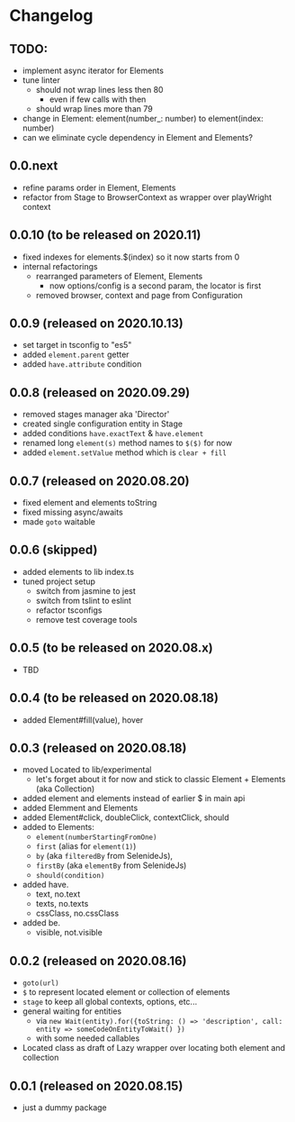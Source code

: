 # Changelog

## TODO:
- implement async iterator for Elements
- tune linter
  - should not wrap lines less then 80
    - even if few calls with then
  - should wrap lines more than 79
- change in Element: element(number_: number) to element(index: number)
- can we eliminate cycle dependency in Element and Elements?

## 0.0.next
- refine params order in Element, Elements
- refactor from Stage to BrowserContext as wrapper over playWright context

## 0.0.10 (to be released on 2020.11)
- fixed indexes for elements.$(index) so it now starts from 0
- internal refactorings
  - rearranged parameters of Element, Elements
    - now options/config is a second param, the locator is first
  - removed browser, context and page from Configuration

## 0.0.9 (released on 2020.10.13)
- set target in tsconfig to "es5"
- added `element.parent` getter
- added `have.attribute` condition

## 0.0.8 (released on 2020.09.29)
- removed stages manager aka 'Director'
- created single configuration entity in Stage
- added conditions `have.exactText` & `have.element`
- renamed long `element(s)` method names to `$($)` for now
- added `element.setValue` method which is `clear + fill`

## 0.0.7 (released on 2020.08.20)
- fixed element and elements toString
- fixed missing async/awaits
- made `goto` waitable

## 0.0.6 (skipped)
- added elements to lib index.ts
- tuned project setup
  - switch from jasmine to jest
  - switch from tslint to eslint
  - refactor tsconfigs
  - remove test coverage tools

## 0.0.5 (to be released on 2020.08.x)
- TBD

## 0.0.4 (to be released on 2020.08.18)
- added Element#fill(value), hover

## 0.0.3 (released on 2020.08.18)
- moved Located to lib/experimental
  - let's forget about it for now and stick to classic Element + Elements (aka Collection)
- added element and elements instead of earlier $ in main api
- added Elemment and Elements
- added Element#click, doubleClick, contextClick, should
- added to Elements:
    - `element(numberStartingFromOne)`
    - `first` (alias for `element(1)`)
    - `by` (aka `filteredBy` from SelenideJs),
    - `firstBy` (aka `elementBy` from SelenideJs)
    - `should(condition)`
- added have.
  - text, no.text
  - texts, no.texts
  - cssClass, no.cssClass
- added be.
  - visible, not.visible

## 0.0.2 (released on 2020.08.16)
- `goto(url)`
- `$` to represent located element or collection of elements
- `stage` to keep all global contexts, options, etc...
- general waiting for entities
  - via `new Wait(entity).for({toString: () => 'description', call: entity => someCodeOnEntityToWait() })`
  - with some needed callables
- Located class as draft of Lazy wrapper over locating both element and collection

## 0.0.1 (released on 2020.08.15)
- just a dummy package
